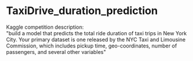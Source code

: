 # TaxiDrive_duration_prediction
Kaggle competition description:<br> 
"build a model that predicts the total ride duration of taxi trips in New York City. Your primary dataset is one released by the NYC Taxi and Limousine Commission, which includes pickup time, geo-coordinates, number of passengers, and several other variables"
